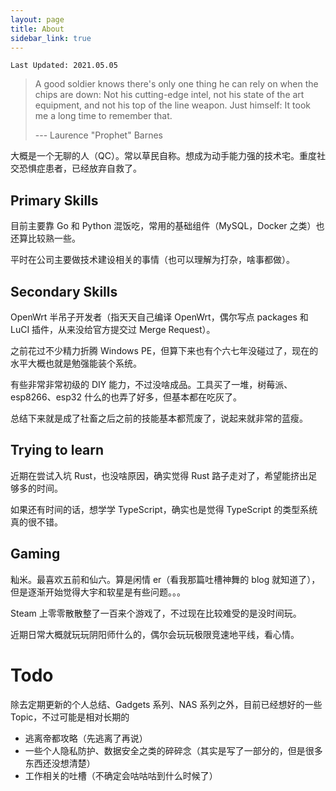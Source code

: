 ```yaml
---
layout: page
title: About
sidebar_link: true
---
```


`Last Updated: 2021.05.05`

> A good soldier knows there's only one thing he can rely on when the chips are down: Not his cutting-edge intel, not his state of the art equipment, and not his top of the line weapon. Just himself: It took me a long time to remember that. 
>
> --- Laurence "Prophet" Barnes

大概是一个无聊的人（QC）。常以草民自称。想成为动手能力强的技术宅。重度社交恐惧症患者，已经放弃自救了。

## Primary Skills

目前主要靠 Go 和 Python 混饭吃，常用的基础组件（MySQL，Docker 之类）也还算比较熟一些。

平时在公司主要做技术建设相关的事情（也可以理解为打杂，啥事都做）。

## Secondary Skills

OpenWrt 半吊子开发者（指天天自己编译 OpenWrt，偶尔写点 packages 和 LuCI 插件，从来没给官方提交过 Merge Request）。

之前花过不少精力折腾 Windows PE，但算下来也有个六七年没碰过了，现在的水平大概也就是勉强能装个系统。

有些非常非常初级的 DIY 能力，不过没啥成品。工具买了一堆，树莓派、esp8266、esp32 什么的也弄了好多，但基本都在吃灰了。

总结下来就是成了社畜之后之前的技能基本都荒废了，说起来就非常的蓝瘦。

## Trying to learn

近期在尝试入坑 Rust，也没啥原因，确实觉得 Rust 路子走对了，希望能挤出足够多的时间。

如果还有时间的话，想学学 TypeScript，确实也是觉得 TypeScript 的类型系统真的很不错。

## Gaming

籼米。最喜欢五前和仙六。算是闲情 er（看我那篇吐槽神舞的 blog 就知道了），但是逐渐开始觉得大宇和软星是有些问题。。。

Steam 上零零散散整了一百来个游戏了，不过现在比较难受的是没时间玩。

近期日常大概就玩玩阴阳师什么的，偶尔会玩玩极限竞速地平线，看心情。

# Todo

除去定期更新的个人总结、Gadgets 系列、NAS 系列之外，目前已经想好的一些 Topic，不过可能是相对长期的

* 逃离帝都攻略（先逃离了再说）
* 一些个人隐私防护、数据安全之类的碎碎念（其实是写了一部分的，但是很多东西还没想清楚）
* 工作相关的吐槽（不确定会咕咕咕到什么时候了）
